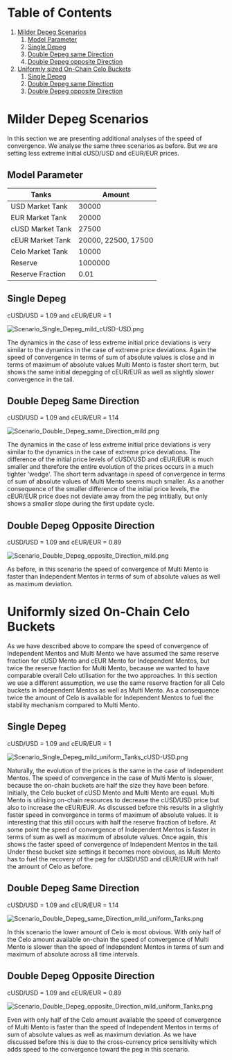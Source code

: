 # Table of Contents

1. [Milder Depeg Scenarios](#milder_depeg_scenarios)
   1. [Model Parameter](#model-parameter)
   2. [Single Depeg](#single-depeg)
   3. [Double Depeg same Direction](#double-depeg-same-direction)
   4. [Double Depeg opposite Direction](#double-depeg-opposite-direction)
2. [Uniformly sized On-Chain Celo Buckets](#uniformly-sized-on-chain-celo-buckets)
   1. [Single Depeg](#single-depeg)
   2. [Double Depeg same Direction](#double-depeg-same-direction)
   3. [Double Depeg opposite Direction](#double-depeg-opposite-direction)

# Milder Depeg Scenarios

In this section we are presenting additional analyses of the speed of convergence. We analyse the same three scenarios as before. But we are setting less extreme initial cUSD/USD and cEUR/EUR prices.

## Model Parameter

| Tanks            | Amount              |
| ---------------- | ------------------- |
| USD Market Tank  | 30000               |
| EUR Market Tank  | 20000               |
| cUSD Market Tank | 27500               |
| cEUR Market Tank | 20000, 22500, 17500 |
| Celo Market Tank | 10000               |
| Reserve          | 1000000             |
| Reserve Fraction | 0.01                |

## Single Depeg

cUSD/USD = 1.09 and cEUR/EUR = 1

![Scenario_Single_Depeg_mild_cUSD-USD.png](pngs/additional_parameter_settings/Scenario_Single_Depeg_mild_cUSD-USD.png)

The dynamics in the case of less extreme initial price deviations is very similar to the dynamics in the case of extreme price deviations. Again the speed of convergence in terms of sum of absolute values is close and in terms of maximum of absolute values Multi Mento is faster short term, but shows the same initial depegging of cEUR/EUR as well as slightly slower convergence in the tail.

## Double Depeg Same Direction

cUSD/USD = 1.09 and cEUR/EUR = 1.14

![Scenario_Double_Depeg_same_Direction_mild.png](pngs/additional_parameter_settings/Scenario_Double_Depeg_same_Direction_mild.png)

The dynamics in the case of less extreme initial price deviations is very similar to the dynamics in the case of extreme price deviations. The difference of the initial price levels of cUSD/USD and cEUR/EUR is much smaller and therefore the entire evolution of the prices occurs in a much tighter 'wedge'. The short term advantage in speed of convergence in terms of sum of absolute values of Multi Mento seems much smaller. As a another consequence of the smaller difference of the initial price levels, the cEUR/EUR price does not deviate away from the peg intitially, but only shows a smaller slope during the first update cycle.

## Double Depeg Opposite Direction

cUSD/USD = 1.09 and cEUR/EUR = 0.89

![Scenario_Double_Depeg_opposite_Direction_mild.png](pngs/additional_parameter_settings/Scenario_Double_Depeg_opposite_Direction_mild.png)

As before, in this scenario the speed of convergence of Multi Mento is faster than Independent Mentos in terms of sum of absolute values as well as maximum deviation.

# Uniformly sized On-Chain Celo Buckets

As we have described above to compare the speed of convergence of Independent Mentos and Multi Mento we have assumed the same reserve fraction for cUSD Mento and cEUR Mento for Independent Mentos, but twice the reserve fraction for Multi Mento, because we wanted to have comparable overall Celo utilisation for the two approaches. In this section we use a different assumption, we use the same reserve fraction for all Celo buckets in Independent Mentos as well as Multi Mento. As a consequence twice the amount of Celo is available for Independent Mentos to fuel the stability mechanism compared to Multi Mento.

## Single Depeg

cUSD/USD = 1.09 and cEUR/EUR = 1

![Scenario_Single_Depeg_mild_uniform_Tanks_cUSD-USD.png](pngs/additional_parameter_settings/Scenario_Single_Depeg_mild_uniform_Tanks_cUSD-USD.png)

Naturally, the evolution of the prices is the same in the case of Independent Mentos. The speed of convergence in the case of Multi Mento is slower, because the on-chain buckets are half the size they have been before. Initially, the Celo bucket of cUSD Mento and Multi Mento are equal. Multi Mento is utilising on-chain resources to decrease the cUSD/USD price but also to increase the cEUR/EUR. As discussed before this results in a slightly faster speed in convergence in terms of maximum of absolute values. It is interesting that this still occurs with half the reserve fraction of before. At some point the speed of convergence of Independent Mentos is faster in terms of sum as well as maximum of absolute values. Once again, this shows the faster speed of convergence of Independent Mentos in the tail. Under these bucket size settings it becomes more obvious, as Multi Mento has to fuel the recovery of the peg for cUSD/USD and cEUR/EUR with half the amount of Celo as before.

## Double Depeg Same Direction

cUSD/USD = 1.09 and cEUR/EUR = 1.14

![Scenario_Double_Depeg_same_Direction_mild_uniform_Tanks.png](pngs/additional_parameter_settings/Scenario_Double_Depeg_same_Direction_mild_uniform_Tanks.png)

In this scenario the lower amount of Celo is most obvious. With only half of the Celo amount available on-chain the speed of convergence of Multi Mento is slower than the speed of Independent Mentos in terms of sum and maximum of absolute across all time intervals.

## Double Depeg Opposite Direction

cUSD/USD = 1.09 and cEUR/EUR = 0.89

![Scenario_Double_Depeg_opposite_Direction_mild_uniform_Tanks.png](pngs/additional_parameter_settings/Scenario_Double_Depeg_opposite_Direction_mild_uniform_Tanks.png)

Even with only half of the Celo amount available the speed of convergence of Multi Mento is faster than the speed of Independent Mentos in terms of sum of absolute values as well as maximum deviation. As we have discussed before this is due to the cross-currency price sensitivity which adds speed to the convergence toward the peg in this scenario.
